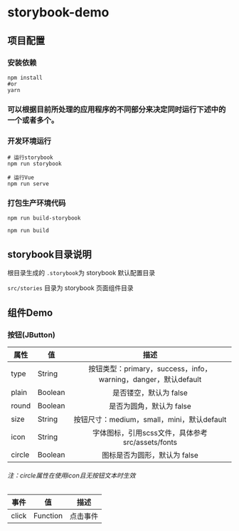 # storybook-demo

## 项目配置

### 安装依赖

```
npm install
#or
yarn
```
### 可以根据目前所处理的应用程序的不同部分来决定同时运行下述中的一个或者多个。

### 开发环境运行
```
# 运行storybook
npm run storybook

# 运行Vue
npm run serve
```

### 打包生产环境代码
```
npm run build-storybook

npm run build
```
## storybook目录说明

根目录生成的 `.storybook`为 storybook 默认配置目录

`src/stories` 目录为 storybook 页面组件目录

## 组件Demo

### 按钮(JButton)

| 属性   | 值      |                             描述                             |
| ------ | ------- | :----------------------------------------------------------: |
| type   | String  | 按钮类型：primary，success，info，warning，danger，默认default |
| plain  | Boolean |                 是否镂空，默认为 false                 |
| round  | Boolean |                 是否为圆角，默认为 false                 |
| size   | String  |          按钮尺寸：medium，small，mini，默认default          |
| icon   | String  |       字体图标，引用scss文件，具体参考src/assets/fonts       |
| circle | Boolean |                 图标是否为圆形，默认为 false                 

###### 注：circle属性在使用icon且无按钮文本时生效

| 事件  | 值       | 描述     |
| ----- | -------- | -------- |
| click | Function | 点击事件 |
